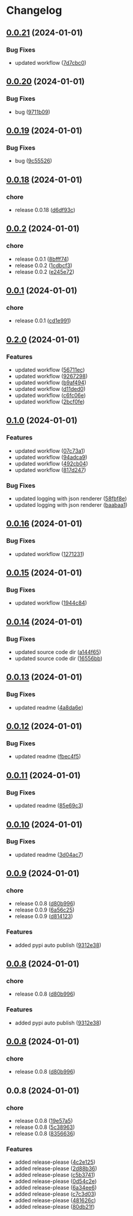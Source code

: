 # Changelog

## [0.0.21](https://github.com/cyber-francis/structlog_telemetry/compare/v0.0.20...v0.0.21) (2024-01-01)


### Bug Fixes

* updated workflow ([7d7cbc0](https://github.com/cyber-francis/structlog_telemetry/commit/7d7cbc0974c2f0397e91af958f75da18988fd285))

## [0.0.20](https://github.com/cyber-francis/structlog_telemetry/compare/v0.0.19...v0.0.20) (2024-01-01)


### Bug Fixes

* bug ([9711b09](https://github.com/cyber-francis/structlog_telemetry/commit/9711b09eb7d110105ac446e75aa60bf080abd61c))

## [0.0.19](https://github.com/cyber-francis/structlog_telemetry/compare/v0.0.18...v0.0.19) (2024-01-01)


### Bug Fixes

* bug ([9c55526](https://github.com/cyber-francis/structlog_telemetry/commit/9c55526d6a71977ab939b0637d0deeb0fb7d36a0))

## [0.0.18](https://github.com/cyber-francis/structlog_telemetry/compare/v0.0.2...v0.0.18) (2024-01-01)


### chore

* release 0.0.18 ([d6df93c](https://github.com/cyber-francis/structlog_telemetry/commit/d6df93c4fb5dd9fcb4bc4b669cf949228bfde552))

## [0.0.2](https://github.com/cyber-francis/structlog_telemetry/compare/v0.0.1...v0.0.2) (2024-01-01)


### chore

* release 0.0.1 ([8bfff74](https://github.com/cyber-francis/structlog_telemetry/commit/8bfff74fa82f90e35275e0e384a591a8575c3b14))
* release 0.0.2 ([1cdbcf3](https://github.com/cyber-francis/structlog_telemetry/commit/1cdbcf3082b4bcfbc303ac697ad05ca27b87b3bd))
* release 0.0.2 ([e245e72](https://github.com/cyber-francis/structlog_telemetry/commit/e245e72759891811d8c4ac2e7cd309f7170e3770))

## [0.0.1](https://github.com/cyber-francis/structlog_telemetry/compare/v0.2.0...v0.0.1) (2024-01-01)


### chore

* release 0.0.1 ([cd1e991](https://github.com/cyber-francis/structlog_telemetry/commit/cd1e991edc02085339bed3c0df347f66d6b7a0bd))

## [0.2.0](https://github.com/cyber-francis/structlog_telemetry/compare/v0.1.0...v0.2.0) (2024-01-01)


### Features

* updated workflow ([56711ec](https://github.com/cyber-francis/structlog_telemetry/commit/56711ec8eb28357e2ed00660b1a9db3d5b730a16))
* updated workflow ([9267298](https://github.com/cyber-francis/structlog_telemetry/commit/9267298ca4236b4e65364667ad70502619fd74c2))
* updated workflow ([b9af494](https://github.com/cyber-francis/structlog_telemetry/commit/b9af494e1f8ecf9e871ccee10b46daef2a704ebb))
* updated workflow ([d11ded0](https://github.com/cyber-francis/structlog_telemetry/commit/d11ded0c5841f00afa394dedec943d23fa8075a3))
* updated workflow ([c6fc06e](https://github.com/cyber-francis/structlog_telemetry/commit/c6fc06ee9ee3867755a4018a172376bd6de045ea))
* updated workflow ([2bcf0fe](https://github.com/cyber-francis/structlog_telemetry/commit/2bcf0fe5412c3e867617da1bc8ed77a51f9beacd))

## [0.1.0](https://github.com/cyber-francis/structlog_telemetry/compare/v0.0.16...v0.1.0) (2024-01-01)


### Features

* updated workflow ([07c73a1](https://github.com/cyber-francis/structlog_telemetry/commit/07c73a177f9f9973a66c77820d92617018a873a4))
* updated workflow ([94adca9](https://github.com/cyber-francis/structlog_telemetry/commit/94adca9fdee80c12bde4f5933b2f3f911ed49f1f))
* updated workflow ([492cb04](https://github.com/cyber-francis/structlog_telemetry/commit/492cb04393a7b4e1a59a9f05d016a86acf77a599))
* updated workflow ([817d247](https://github.com/cyber-francis/structlog_telemetry/commit/817d247f9c92e4cc7ae9f46ca9329e4a4e625468))


### Bug Fixes

* updated logging with json renderer ([58fbf8e](https://github.com/cyber-francis/structlog_telemetry/commit/58fbf8eefa331789cc67ee39621e6dbfd25a7673))
* updated logging with json renderer ([baabaa1](https://github.com/cyber-francis/structlog_telemetry/commit/baabaa1e1e1ca4c7d188e80fa568828c58736288))

## [0.0.16](https://github.com/cyber-francis/structlog_telemetry/compare/v0.0.15...v0.0.16) (2024-01-01)


### Bug Fixes

* updated workflow ([1271231](https://github.com/cyber-francis/structlog_telemetry/commit/1271231ae393884d8bd1e117b1914d5021da4499))

## [0.0.15](https://github.com/cyber-francis/structlog_telemetry/compare/v0.0.14...v0.0.15) (2024-01-01)


### Bug Fixes

* updated workflow ([1944c84](https://github.com/cyber-francis/structlog_telemetry/commit/1944c84f82c827ad5ede6ca7a54060a4e71702c4))

## [0.0.14](https://github.com/cyber-francis/structlog_telemetry/compare/v0.0.13...v0.0.14) (2024-01-01)


### Bug Fixes

* updated source code dir ([a144f65](https://github.com/cyber-francis/structlog_telemetry/commit/a144f657765cda8b13cc17cf76b21f10841e67fe))
* updated source code dir ([16556bb](https://github.com/cyber-francis/structlog_telemetry/commit/16556bb78c317251807b9a1c29a9d8ca060ab8c8))

## [0.0.13](https://github.com/cyber-francis/structlog_telemetry/compare/v0.0.12...v0.0.13) (2024-01-01)


### Bug Fixes

* updated readme ([4a8da6e](https://github.com/cyber-francis/structlog_telemetry/commit/4a8da6e267eb51bca8d72e7b944f453a4e18be7e))

## [0.0.12](https://github.com/cyber-francis/structlog_telemetry/compare/v0.0.11...v0.0.12) (2024-01-01)


### Bug Fixes

* updated readme ([fbec4f5](https://github.com/cyber-francis/structlog_telemetry/commit/fbec4f5508fc7311559c62f7d7531a6e38e95b0a))

## [0.0.11](https://github.com/cyber-francis/structlog_telemetry/compare/v0.0.10...v0.0.11) (2024-01-01)


### Bug Fixes

* updated readme ([85e69c3](https://github.com/cyber-francis/structlog_telemetry/commit/85e69c31966408414bb2600a9d6865fcc6d2fd46))

## [0.0.10](https://github.com/cyber-francis/structlog_telemetry/compare/v0.0.9...v0.0.10) (2024-01-01)


### Bug Fixes

* updated readme ([3d04ac7](https://github.com/cyber-francis/structlog_telemetry/commit/3d04ac7e3e31307a344022cd50abb163a55e3ae5))

## [0.0.9](https://github.com/cyber-francis/structlog_telemetry/compare/v0.0.8...v0.0.9) (2024-01-01)


### chore

* release 0.0.8 ([d80b996](https://github.com/cyber-francis/structlog_telemetry/commit/d80b99609d7aed6757191cc8f1b76ccd98eff81b))
* release 0.0.9 ([6a56c25](https://github.com/cyber-francis/structlog_telemetry/commit/6a56c255f16464b6be6b68d2128258f30f69386d))
* release 0.0.9 ([d814123](https://github.com/cyber-francis/structlog_telemetry/commit/d814123e1b1120a67efefcca0924b8b177d93ec4))


### Features

* added pypi auto publish ([9312e38](https://github.com/cyber-francis/structlog_telemetry/commit/9312e38eccaa2faaf8d2b9365f3d7b7b8734f464))

## [0.0.8](https://github.com/cyber-francis/structlog_telemetry/compare/v0.0.8...v0.0.8) (2024-01-01)


### chore

* release 0.0.8 ([d80b996](https://github.com/cyber-francis/structlog_telemetry/commit/d80b99609d7aed6757191cc8f1b76ccd98eff81b))


### Features

* added pypi auto publish ([9312e38](https://github.com/cyber-francis/structlog_telemetry/commit/9312e38eccaa2faaf8d2b9365f3d7b7b8734f464))

## [0.0.8](https://github.com/cyber-francis/structlog_telemetry/compare/v0.0.8...v0.0.8) (2024-01-01)


### chore

* release 0.0.8 ([d80b996](https://github.com/cyber-francis/structlog_telemetry/commit/d80b99609d7aed6757191cc8f1b76ccd98eff81b))

## 0.0.8 (2024-01-01)


### chore

* release 0.0.8 ([19e57a5](https://github.com/cyber-francis/structlog_telemetry/commit/19e57a539110f234fa414308aefd31439d5630ed))
* release 0.0.8 ([5c38963](https://github.com/cyber-francis/structlog_telemetry/commit/5c389630a4d17d35a5d5df17bf7b2935696f6a87))
* release 0.0.8 ([8356636](https://github.com/cyber-francis/structlog_telemetry/commit/835663676ae59692e9aa23d7e13ecff3c008d27d))


### Features

* added release-please ([4c2e125](https://github.com/cyber-francis/structlog_telemetry/commit/4c2e125f951de708187b5f59b37da37b6705c7be))
* added release-please ([2d88b36](https://github.com/cyber-francis/structlog_telemetry/commit/2d88b368046747773485fa2659fd3af2cd46e246))
* added release-please ([c5b3741](https://github.com/cyber-francis/structlog_telemetry/commit/c5b374192cedb6a68dab1cf339c22a5d78a3f13b))
* added release-please ([0d54c2e](https://github.com/cyber-francis/structlog_telemetry/commit/0d54c2e291983d174758d91778872374849f56e3))
* added release-please ([6a34ee6](https://github.com/cyber-francis/structlog_telemetry/commit/6a34ee6afa818228a2838fbc5bf39782e545c512))
* added release-please ([c7c3d03](https://github.com/cyber-francis/structlog_telemetry/commit/c7c3d03be973f63d4568667bce6e0a3615269301))
* added release-please ([481626c](https://github.com/cyber-francis/structlog_telemetry/commit/481626cd5ce960d415ef3ae12aa9b10d893ae81b))
* added release-please ([80db21f](https://github.com/cyber-francis/structlog_telemetry/commit/80db21f1b1ddc823b5627288d59878e0c9713ccc))
